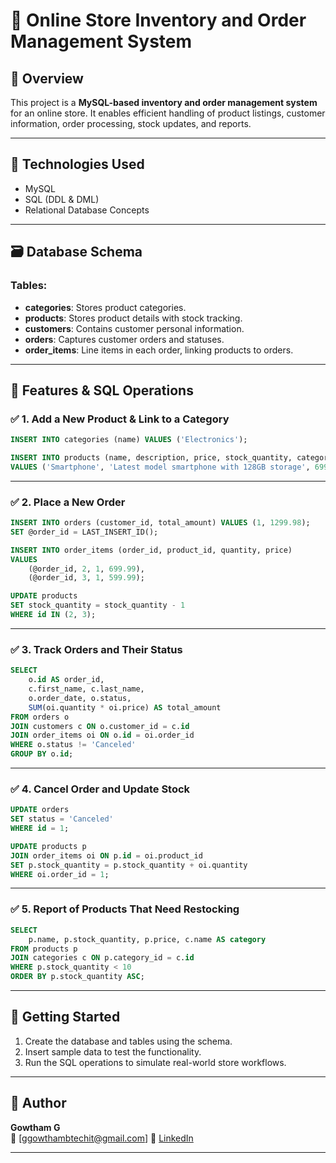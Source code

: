 # 🛒 Online Store Inventory and Order Management System

## 📌 Overview

This project is a **MySQL-based inventory and order management system** for an online store. It enables efficient handling of product listings, customer information, order processing, stock updates, and reports.

---

## 🧰 Technologies Used

- MySQL
- SQL (DDL & DML)
- Relational Database Concepts

---

## 🗃️ Database Schema

### Tables:

- **categories**: Stores product categories.
- **products**: Stores product details with stock tracking.
- **customers**: Contains customer personal information.
- **orders**: Captures customer orders and statuses.
- **order_items**: Line items in each order, linking products to orders.

---

## 📂 Features & SQL Operations

### ✅ 1. Add a New Product & Link to a Category

```sql
INSERT INTO categories (name) VALUES ('Electronics');

INSERT INTO products (name, description, price, stock_quantity, category_id)
VALUES ('Smartphone', 'Latest model smartphone with 128GB storage', 699.99, 50, 1);
```

---

### ✅ 2. Place a New Order

```sql
INSERT INTO orders (customer_id, total_amount) VALUES (1, 1299.98);
SET @order_id = LAST_INSERT_ID();

INSERT INTO order_items (order_id, product_id, quantity, price)
VALUES 
    (@order_id, 2, 1, 699.99),
    (@order_id, 3, 1, 599.99);

UPDATE products 
SET stock_quantity = stock_quantity - 1 
WHERE id IN (2, 3);
```

---

### ✅ 3. Track Orders and Their Status

```sql
SELECT 
    o.id AS order_id, 
    c.first_name, c.last_name, 
    o.order_date, o.status,
    SUM(oi.quantity * oi.price) AS total_amount
FROM orders o
JOIN customers c ON o.customer_id = c.id
JOIN order_items oi ON o.id = oi.order_id
WHERE o.status != 'Canceled'
GROUP BY o.id;
```

---

### ✅ 4. Cancel Order and Update Stock

```sql
UPDATE orders 
SET status = 'Canceled' 
WHERE id = 1;

UPDATE products p
JOIN order_items oi ON p.id = oi.product_id
SET p.stock_quantity = p.stock_quantity + oi.quantity
WHERE oi.order_id = 1;
```

---

### ✅ 5. Report of Products That Need Restocking

```sql
SELECT 
    p.name, p.stock_quantity, p.price, c.name AS category
FROM products p
JOIN categories c ON p.category_id = c.id
WHERE p.stock_quantity < 10
ORDER BY p.stock_quantity ASC;
```

---

## 🧪 Getting Started

1. Create the database and tables using the schema.
2. Insert sample data to test the functionality.
3. Run the SQL operations to simulate real-world store workflows.

---

## 🙋 Author

**Gowtham G**  
📧 [ggowthambtechit@gmail.com]
🔗 [LinkedIn](https://www.linkedin.com/in/gowtham-gnanasekar/)

---
